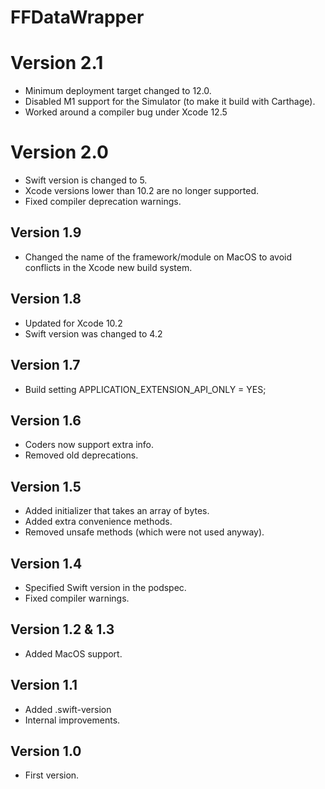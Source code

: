 # FFDataWrapper

# Version 2.1
- Minimum deployment target changed to 12.0.
- Disabled M1 support for the Simulator (to make it build with Carthage).
- Worked around a compiler bug under Xcode 12.5

# Version 2.0
- Swift version is changed to 5.
- Xcode versions lower than 10.2 are no longer supported.
- Fixed compiler deprecation warnings.

## Version 1.9
- Changed the name of the framework/module on MacOS to avoid conflicts in the Xcode new build system.

## Version 1.8
- Updated for Xcode 10.2
- Swift version was changed to 4.2

## Version 1.7
- Build setting APPLICATION_EXTENSION_API_ONLY = YES;

## Version 1.6
- Coders now support extra info.
- Removed old deprecations.

## Version 1.5
- Added initializer that takes an array of bytes.
- Added extra convenience methods.
- Removed unsafe methods (which were not used anyway).

## Version 1.4
- Specified Swift version in the podspec.
- Fixed compiler warnings.

## Version 1.2 & 1.3
- Added MacOS support.

## Version 1.1
- Added .swift-version
- Internal improvements.

## Version 1.0
- First version.



